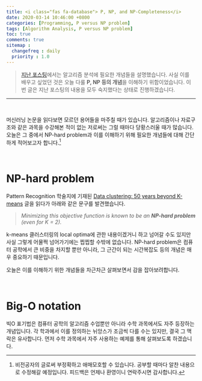 ```yaml
---
title: <i class="fas fa-database"> P, NP, and NP-Completeness</i>
date: 2020-03-14 10:46:00 +0800
categories: [Programming, P versus NP problem]
tags: [Algorithm Analysis, P versus NP problem]
toc: true
comments: true
sitemap :
  changefreq : daily
  priority : 1.0
---
```


<script src="https://cdn.mathjax.org/mathjax/latest/MathJax.js?config=TeX-AMS-MML_HTMLorMML" type="text/javascript"></script>

> [지난 포스팅](https://haehwan.github.io/posts/algorithm-bigO/)에서는 알고리즘 분석에 필요한 개념들을 설명했습니다. 사실 이를 배우고 싶었던 것은 오늘 다룰 <b>P, NP 등의 개념</b>을 이해하기 위함이었습니다. 이번 글은 지난 포스팅의 내용을 모두 숙지했다는 상태로 진행하겠습니다.  

***

<br>

머신러닝 논문을 읽다보면 모르던 용어들을 마주칠 때가 있습니다. 알고리즘이나 자료구조와 같은 과목을 수강해본 적이 없는 저로써는 그럴 때마다 당황스러울 때가 많습니다. 오늘은 그 중에서 NP-hard problem과 이를 이해하기 위해 필요한 개념들에 대해 간단하게 적어보고자 합니다.[^namu]

[^namu]: 비전공자의 글로써 부정확하고 애매모호할 수 있습니다. 공부할 때마다 알찬 내용으로 수정해갈 예정입니다. 피드백은 언제나 환영이니 연락주시면 감사합니다.

<br>


# NP-hard problem
Pattern Recognition 학술지에 기재된 [Data clustering: 50 years beyond K-means](https://www.sciencedirect.com/science/article/abs/pii/S0167865509002323) 글을 읽다가 아래와 같은 문구를 발견했습니다.

> *Minimizing this objective function is known to be an **NP-hard problem** (even for K = 2).*

k-means 클러스터링의 local optima에 관한 내용이겠거니 하고 넘어갈 수도 있지만 사실 그렇게 어물쩍 넘어가기에는 찝찝할 수밖에 없습니다. NP-hard problem은 컴퓨터 공학에서 큰 비중을 차지할 뿐만 아니라, 그 근간이 되는 시간복잡도 등의 개념은 매우 중요하기 때문입니다.  

오늘은 이를 이해하기 위한 개념들을 차근차근 살펴보면서 감을 잡아보려합니다.

<br>

# Big-O notation
빅O 표기법은 컴퓨터 공학의 알고리즘 수업뿐만 아니라 수학 과목에서도 자주 등장하는 개념입니다. 각 학과에서 이를 정의하는 뉘앙스가 조금씩 다를 수는 있지만, 결국 그 맥락은 유사합니다. 먼저 수학 과목에서 자주 사용하는 예제를 통해 살펴보도록 하겠습니다.  
